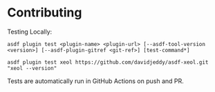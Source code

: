 # Contributing

Testing Locally:

```shell
asdf plugin test <plugin-name> <plugin-url> [--asdf-tool-version <version>] [--asdf-plugin-gitref <git-ref>] [test-command*]

asdf plugin test xeol https://github.com/davidjeddy/asdf-xeol.git "xeol --version"
```

Tests are automatically run in GitHub Actions on push and PR.
